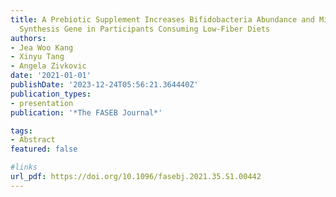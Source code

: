 ```yaml
---
title: A Prebiotic Supplement Increases Bifidobacteria Abundance and Microbial Acetate
  Synthesis Gene in Participants Consuming Low-Fiber Diets
authors:
- Jea Woo Kang
- Xinyu Tang
- Angela Zivkovic
date: '2021-01-01'
publishDate: '2023-12-24T05:56:21.364440Z'
publication_types:
- presentation
publication: '*The FASEB Journal*'

tags:
- Abstract
featured: false

#links
url_pdf: https://doi.org/10.1096/fasebj.2021.35.S1.00442
---
```


